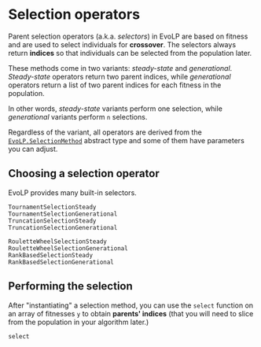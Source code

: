 # Selection operators

Parent selection operators (a.k.a. _selectors_) in EvoLP are based on fitness and are used to select individuals for **crossover**. The selectors always return **indices** so that individuals can be selected from the population later.

These methods come in two variants: _steady-state_ and _generational_.
_Steady-state_ operators return two parent indices, while _generational_ operators return a list of two parent indices for each fitness in the population.

In other words, _steady-state_ variants perform one selection, while _generational_ variants perform ``n`` selections.

Regardless of the variant, all operators are derived from the [`EvoLP.SelectionMethod`](@ref) abstract type and some of them have parameters you can adjust.

## Choosing a selection operator

EvoLP provides many built-in selectors.

```@docs
TournamentSelectionSteady
TournamentSelectionGenerational
TruncationSelectionSteady
TruncationSelectionGenerational
```

```@docs
RouletteWheelSelectionSteady
RouletteWheelSelectionGenerational
RankBasedSelectionSteady
RankBasedSelectionGenerational
```

## Performing the selection

After "instantiating" a selection method, you can use the `select` function on an array of fitnesses `y` to obtain **parents' indices** (that you will need to slice from the population in your algorithm later.)

```@docs
select
```
